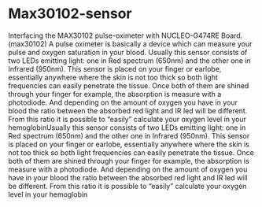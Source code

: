 # Max30102-sensor
Interfacing the MAX30102 pulse-oximeter with NUCLEO-G474RE Board.
(max30102) A pulse oximeter is basically a device which can measure your pulse and oxygen saturation in your blood. 
Usually this sensor consists of two LEDs emitting light: one in Red spectrum (650nm) and the other one in Infrared (950nm). This sensor is placed on your finger or earlobe, essentially anywhere where the skin is not too thick so both light frequencies can easily penetrate the tissue. Once both of them are shined through your finger for example, the absorption is measure with a photodiode. And depending on the amount of oxygen you have in your blood the ratio between the absorbed red light and IR led will be different. From this ratio it is possible to “easily” calculate your oxygen level in your hemoglobinUsually this sensor consists of two LEDs emitting light: one in Red spectrum (650nm) and the other one in Infrared (950nm). This sensor is placed on your finger or earlobe, essentially anywhere where the skin is not too thick so both light frequencies can easily penetrate the tissue. Once both of them are shined through your finger for example, the absorption is measure with a photodiode. And depending on the amount of oxygen you have in your blood the ratio between the absorbed red light and IR led will be different. From this ratio it is possible to “easily” calculate your oxygen level in your hemoglobin
